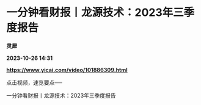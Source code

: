 # 一分钟看财报丨龙源技术：2023年三季度报告
**灵犀**

**2023-10-26 14:31**

**https://www.yicai.com/video/101886309.html**

点击视频，速览要点──

一分钟看财报丨龙源技术：2023年三季度报告